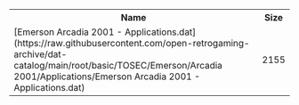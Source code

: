 <table>
<tr><th>Name</th><th>Size</th></tr>
<tr><td>[Emerson Arcadia 2001 - Applications.dat](https://raw.githubusercontent.com/open-retrogaming-archive/dat-catalog/main/root/basic/TOSEC/Emerson/Arcadia 2001/Applications/Emerson Arcadia 2001 - Applications.dat)</td><td>2155</td></tr>
</table>

